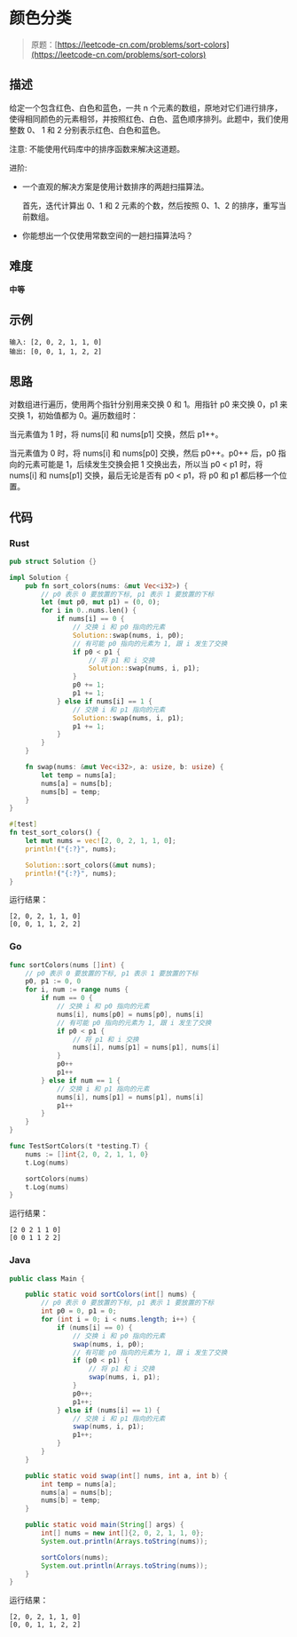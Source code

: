 # 颜色分类

> 原题：[https://leetcode-cn.com/problems/sort-colors](https://leetcode-cn.com/problems/sort-colors)

## 描述

给定一个包含红色、白色和蓝色，一共 n 个元素的数组，原地对它们进行排序，使得相同颜色的元素相邻，并按照红色、白色、蓝色顺序排列。此题中，我们使用整数 0、 1 和 2 分别表示红色、白色和蓝色。

注意: 不能使用代码库中的排序函数来解决这道题。

进阶:

* 一个直观的解决方案是使用计数排序的两趟扫描算法。

  首先，迭代计算出 0、1 和 2 元素的个数，然后按照 0、1、2 的排序，重写当前数组。

* 你能想出一个仅使用常数空间的一趟扫描算法吗？

## 难度

**中等**

## 示例

```
输入: [2, 0, 2, 1, 1, 0]
输出: [0, 0, 1, 1, 2, 2]
```

## 思路

对数组进行遍历，使用两个指针分别用来交换 0 和 1。用指针 p0 来交换 0，p1 来交换 1，初始值都为 0。遍历数组时：

当元素值为 1 时，将 nums[i] 和 nums[p1] 交换，然后 p1++。

当元素值为 0 时，将 nums[i] 和 nums[p0] 交换，然后 p0++。p0++ 后，p0 指向的元素可能是 1，后续发生交换会把 1 交换出去，所以当 p0 < p1 时，将 nums[i] 和 nums[p1] 交换，最后无论是否有 p0 < p1，将 p0 和 p1 都后移一个位置。

## 代码

### Rust

```rust
pub struct Solution {}

impl Solution {
    pub fn sort_colors(nums: &mut Vec<i32>) {
        // p0 表示 0 要放置的下标, p1 表示 1 要放置的下标
        let (mut p0, mut p1) = (0, 0);
        for i in 0..nums.len() {
            if nums[i] == 0 {
                // 交换 i 和 p0 指向的元素
                Solution::swap(nums, i, p0);
                // 有可能 p0 指向的元素为 1, 跟 i 发生了交换
                if p0 < p1 {
                    // 将 p1 和 i 交换
                    Solution::swap(nums, i, p1);
                }
                p0 += 1;
                p1 += 1;
            } else if nums[i] == 1 {
                // 交换 i 和 p1 指向的元素
                Solution::swap(nums, i, p1);
                p1 += 1;
            }
        }
    }

    fn swap(nums: &mut Vec<i32>, a: usize, b: usize) {
        let temp = nums[a];
        nums[a] = nums[b];
        nums[b] = temp;
    }
}
```

```rust
#[test]
fn test_sort_colors() {
    let mut nums = vec![2, 0, 2, 1, 1, 0];
    println!("{:?}", nums);

    Solution::sort_colors(&mut nums);
    println!("{:?}", nums);
}
```

运行结果：

```
[2, 0, 2, 1, 1, 0]
[0, 0, 1, 1, 2, 2]
```

### Go

```go
func sortColors(nums []int) {
    // p0 表示 0 要放置的下标, p1 表示 1 要放置的下标
    p0, p1 := 0, 0
    for i, num := range nums {
        if num == 0 {
            // 交换 i 和 p0 指向的元素
            nums[i], nums[p0] = nums[p0], nums[i]
            // 有可能 p0 指向的元素为 1, 跟 i 发生了交换
            if p0 < p1 {
                // 将 p1 和 i 交换
                nums[i], nums[p1] = nums[p1], nums[i]
            }
            p0++
            p1++
        } else if num == 1 {
            // 交换 i 和 p1 指向的元素
            nums[i], nums[p1] = nums[p1], nums[i]
            p1++
        }
    }
}
```

```go
func TestSortColors(t *testing.T) {
    nums := []int{2, 0, 2, 1, 1, 0}
    t.Log(nums)

    sortColors(nums)
    t.Log(nums)
}
```

运行结果：

```
[2 0 2 1 1 0]
[0 0 1 1 2 2]
```

### Java

```java
public class Main {

    public static void sortColors(int[] nums) {
        // p0 表示 0 要放置的下标, p1 表示 1 要放置的下标
        int p0 = 0, p1 = 0;
        for (int i = 0; i < nums.length; i++) {
            if (nums[i] == 0) {
                // 交换 i 和 p0 指向的元素
                swap(nums, i, p0);
                // 有可能 p0 指向的元素为 1, 跟 i 发生了交换
                if (p0 < p1) {
                    // 将 p1 和 i 交换
                    swap(nums, i, p1);
                }
                p0++;
                p1++;
            } else if (nums[i] == 1) {
                // 交换 i 和 p1 指向的元素
                swap(nums, i, p1);
                p1++;
            }
        }
    }

    public static void swap(int[] nums, int a, int b) {
        int temp = nums[a];
        nums[a] = nums[b];
        nums[b] = temp;
    }

    public static void main(String[] args) {
        int[] nums = new int[]{2, 0, 2, 1, 1, 0};
        System.out.println(Arrays.toString(nums));

        sortColors(nums);
        System.out.println(Arrays.toString(nums));
    }
}
```

运行结果：

```
[2, 0, 2, 1, 1, 0]
[0, 0, 1, 1, 2, 2]
```

